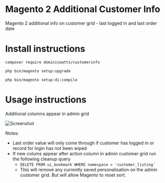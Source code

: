 # Magento 2 Additional Customer Info #

Magento 2 additional info on customer grid - last logged in and last order date 

# Install instructions #

`composer require dominicwatts/customerinfo`

`php bin/magento setup:upgrade`

`php bin/magento setup:di:compile`

# Usage instructions #

Additional columns appear in admin grid

![Screenshot](https://i.snipboard.io/pl2r5L.jpg)

Notes: 

  - Last order value will only come through if customer has logged in or record for login has not been wiped
  - If new colums appear after action column in admin customer grid run the following cleanup query
    -  `DELETE FROM ui_bookmark WHERE namespace = 'customer_listing'`
    -  This will remove any currently saved personalisation on the admin customer grid. But will allow Magento to reset sort.